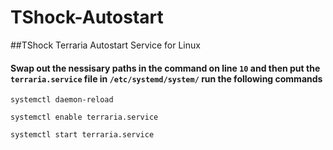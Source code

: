 # TShock-Autostart
##TShock Terraria Autostart Service for Linux
#### Swap out the nessisary paths in the command on line ```10``` and then put the ```terraria.service``` file in ```/etc/systemd/system/``` run the following commands

```systemctl daemon-reload```

```systemctl enable terraria.service```

```systemctl start terraria.service```
